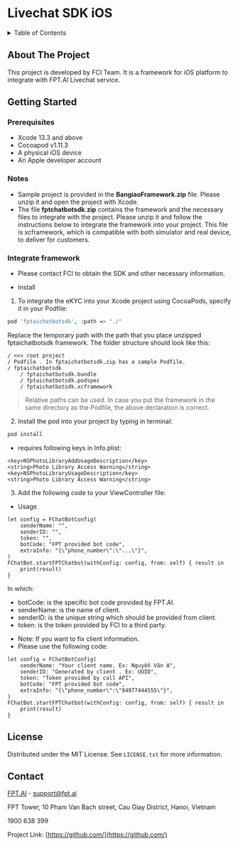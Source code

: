 # Livechat SDK iOS

<!-- TABLE OF CONTENTS -->
<details>
  <summary>Table of Contents</summary>
  <ol>
    <li>
      <a href="#about-the-project">About The Project</a>
    </li>
    <li>
      <a href="#getting-started">Getting Started</a>
      <ul>
        <li><a href="#prerequisites">Prerequisites</a></li>
        <li><a href="#how_to_build_framework">How to build framework</a></li>
		<li><a href="#integrate_framework">Integrate framework</a></li>
      </ul>
    </li>
    <li><a href="#license">License</a></li>
    <li><a href="#contact">Contact</a></li>
  </ol>
</details>

<!-- ABOUT THE PROJECT -->
## About The Project

This project is developed by FCI Team. It is a framework for iOS platform to integrate with FPT.AI Livechat service.
<!-- GETTING STARTED -->
## Getting Started

### Prerequisites
* Xcode 13.3 and above
* Cocoapod v1.11.3
* A physical iOS device
* An Apple developer account
### Notes
* Sample project is provided in the <b>BangiaoFramework.zip</b> file. Please unzip it and open the project with Xcode.
* The file <b>fptchatbotsdk.zip</b> contains the framework and the necessary files to integrate with the project. Please unzip it and follow the instructions below to integrate the framework into your project. This file is xcframework, which is compatible with both simulator and real device, to deliver for customers.
### Integrate framework
* Please contact FCI to obtain the SDK and other necessary information.

* Install

1. To integrate the eKYC into your Xcode project using CocoaPods, specify it in your Podfile:

```sh
pod 'fptaichatbotsdk', :path => "./"
```
Replace the temporary path with the path that you place unzipped fptaichatbotsdk framework.
The folder structure should look like this:
```
/ <<< root project
/ Podfile . In fptaichatbotsdk.zip has a sample Podfile.
/ fptaichatbotsdk
    / fptaichatbotsdk.bundle
    / fptaichatbotsdk.podspec
    / fptaichatbotsdk.xcframework
```


> Relative paths can be used. In case you put the framework in the same directory as the Podfile, the above declaration is correct.

2. Install the pod into your project by typing in terminal:

```sh
pod install
```

* requires following keys in Info.plist:

```
<key>NSPhotoLibraryAddUsageDescription</key>
<string>Photo Library Access Warning</string>
<key>NSPhotoLibraryUsageDescription</key>
<string>Photo Library Access Warning</string>
```

3. Add the following code to your ViewController file:

* Usage
```
let config = FChatBotConfig(
    senderName: "",
    senderID: "",
    token: "",
    botCode: "FPT provided bot code",
    extraInfo: "{\"phone_number\":\"...\"}",
)
FChatBot.startFPTChatbot(withConfig: config, from: self) { result in
    print(result)
}
```

In which:
- botCode: is the specific bot code provided by FPT.AI.
- senderName: is the name of client.
- senderID: is the unique string which should be provided from client.
- token: is the token provided by FCI to a third party.

* Note: If you want to fix client information.
* Please use the following code:
```
let config = FChatBotConfig(
    senderName: "Your client name. Ex: Nguyễn Văn A",
    senderID: "Generated by client . Ex: UUID",
    token: "Token provided by call API",
    botCode: "FPT provided bot code",
    extraInfo: "{\"phone_number\":\"84977444555\"}",
)
FChatBot.startFPTChatbot(withConfig: config, from: self) { result in
    print(result)
}
```
<!-- LICENSE -->
## License

Distributed under the MIT License. See `LICENSE.txt` for more information.


<!-- CONTACT -->
## Contact

[FPT.AI](https://fpt.ai/) - support@fpt.ai

FPT Tower, 10 Pham Van Bach street, Cau Giay District, Hanoi, Vietnam

1900 638 399

Project Link: [https://github.com/](https://github.com/)






